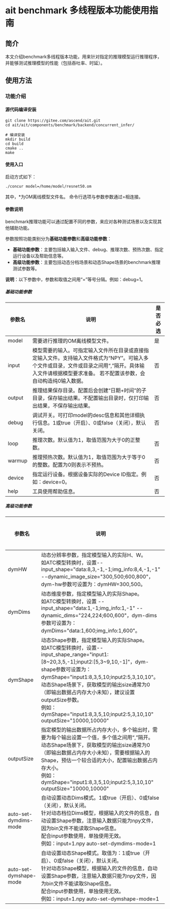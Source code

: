 # ait benchmark 多线程版本功能使用指南

## 简介
本文介绍benchmark多线程版本功能，用来针对指定的推理模型运行推理程序，并能够测试推理模型的性能（包括吞吐率、时延）。

## 使用方法
### 功能介绍
#### 源代码编译安装

```shell
git clone https://gitee.com/ascend/ait.git
cd ait/ait/components/benchmark/backend/concurrent_infer/

# 编译安装
mkdir build
cd build
cmake ..
make

```
#### 使用入口
启动方式如下：
```bash
./concur model=/home/model/resnet50.om 
```
其中，*为OM离线模型文件名。
命令行选项与参数参数通过=相连接。

#### 参数说明
benchmark推理功能可以通过配置不同的参数，来应对各种测试场景以及实现其他辅助功能。

参数按照功能类别分为**基础功能参数**和**高级功能参数**：

- **基础功能参数**：主要包括输入输入文件、debug、推理次数、预热次数、指定运行设备以及帮助信息等。
- **高级功能参数**：主要包括动态分档场景和动态Shape场景的benchmark推理测试参数等。

**说明**：以下参数中，参数和取值之间用“=”等号分隔。例如：debug=1。

##### 基础功能参数

| 参数名                   | 说明                                                                                                                                          | 是否必选 |
|-----------------------|---------------------------------------------------------------------------------------------------------------------------------------------| -------- |
| model            | 需要进行推理的OM离线模型文件。                                                                                                                            | 是       |
| input               | 模型需要的输入。可指定输入文件所在目录或直接指定输入文件。支持输入文件格式为“NPY”。可输入多个文件或目录，文件或目录之间用“,”隔开。具体输入文件请根据模型要求准备。  若不配置该参数，会自动构造纯0输入数据。 | 否       |
| output              | 推理结果保存目录。配置后会创建“日期+时间”的子目录，保存输出结果。不配置输出目录时，仅打印输出结果，不保存输出结果。                                 | 否       |
| debug               | 调试开关。可打印model的desc信息和其他详细执行信息。1或true（开启）、0或false（关闭），默认关闭。                                                                                  | 否       |
| loop                | 推理次数。默认值为1，取值范围为大于0的正整数。                                                                                       | 否       |
| warmup        | 推理预热次数。默认值为1，取值范围为大于等于0的整数。配置为0则表示不预热。                                                                                                      | 否       |
| device              | 指定运行设备。根据设备实际的Device ID指定。例如：device=0。                                                        | 否       |
| help                | 工具使用帮助信息。                                                                                                                                   | 否       |

##### 高级功能参数

| 参数名                      | 说明                                                         | 是否必选 |
|--------------------------| ------------------------------------------------------------ | -------- |
| dymHW                 | 动态分辨率参数，指定模型输入的实际H、W。 <br>如ATC模型转换时，设置--input_shape="data:8,3,-1,-1;img_info:8,4,-1,-1" --dynamic_image_size="300,500;600,800"，dym-hw参数可设置为：dymHW=300,500。 | 否       |
| dymDims               | 动态维度参数，指定模型输入的实际Shape。 <br>如ATC模型转换时，设置 --input_shape="data:1,-1;img_info:1,-1" --dynamic_dims="224,224;600,600"，dym-dims参数可设置为：dymDims="data:1,600;img_info:1,600"。 | 否       |
| dymShape              | 动态Shape参数，指定模型输入的实际Shape。 <br>如ATC模型转换时，设置--input_shape_range="input1:\[8\~20,3,5,-1\];input2:\[5,3\~9,10,-1\]"，dym-shape参数可设置为：dymShape="input1:8,3,5,10;input2:5,3,10,10"。<br>动态Shape场景下，获取模型的输出size通常为0（即输出数据占内存大小未知），建议设置outputSize参数。<br/>例如：dymShape="input1:8,3,5,10;input2:5,3,10,10" outputSize="10000,10000" | 否       |
| outputSize            | 指定模型的输出数据所占内存大小，多个输出时，需要为每个输出设置一个值，多个值之间用“,”隔开。<br>动态Shape场景下，获取模型的输出size通常为0（即输出数据占内存大小未知），需要根据输入的Shape，预估一个较合适的大小，配置输出数据占内存大小。<br>例如：dymShape="input1:8,3,5,10;input2:5,3,10,10" outputSize="10000,10000" | 否       |
| auto-set-dymdims-mode  | 自动设置动态Dims模式。1或true（开启）、0或false（关闭），默认关闭。<br/>针对动态档位Dims模型，根据输入的文件的信息，自动设置Shape参数，注意输入数据只能为npy文件，因为bin文件不能读取Shape信息。<br/>配合input参数使用，单独使用无效。<br/>例如：input=1.npy auto-set-dymdims-mode=1 | 否       |
| auto-set-dymshape-mode | 自动设置动态Shape模式。取值为：1或true（开启）、0或false（关闭），默认关闭。<br>针对动态Shape模型，根据输入的文件的信息，自动设置Shape参数，注意输入数据只能为npy文件，因为bin文件不能读取Shape信息。<br>配合input参数使用，单独使用无效。<br/>例如：input=1.npy auto-set-dymshape-mode=1 | 否       |
